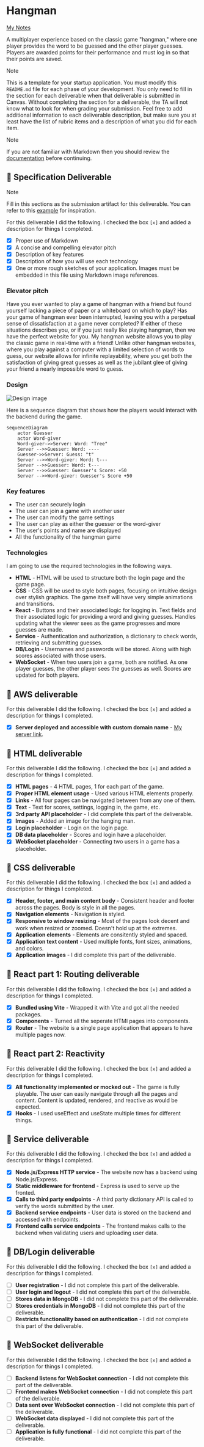 # Hangman

[My Notes](notes.md)

A multiplayer experience based on the classic game "hangman," where one player provides the word to be guessed and the other player guesses. Players are awarded points for their performance and must log in so that their points are saved.


> [!NOTE]
>  This is a template for your startup application. You must modify this `README.md` file for each phase of your development. You only need to fill in the section for each deliverable when that deliverable is submitted in Canvas. Without completing the section for a deliverable, the TA will not know what to look for when grading your submission. Feel free to add additional information to each deliverable description, but make sure you at least have the list of rubric items and a description of what you did for each item.

> [!NOTE]
>  If you are not familiar with Markdown then you should review the [documentation](https://docs.github.com/en/get-started/writing-on-github/getting-started-with-writing-and-formatting-on-github/basic-writing-and-formatting-syntax) before continuing.

## 🚀 Specification Deliverable

> [!NOTE]
>  Fill in this sections as the submission artifact for this deliverable. You can refer to this [example](https://github.com/webprogramming260/startup-example/blob/main/README.md) for inspiration.

For this deliverable I did the following. I checked the box `[x]` and added a description for things I completed.

- [x] Proper use of Markdown
- [x] A concise and compelling elevator pitch
- [x] Description of key features
- [x] Description of how you will use each technology
- [x] One or more rough sketches of your application. Images must be embedded in this file using Markdown image references.

### Elevator pitch

Have you ever wanted to play a game of hangman with a friend but found yourself lacking a piece of paper or a whiteboard on which to play? Has your game of hangman ever been interrupted, leaving you with a perpetual sense of dissatisfaction  at a game never completed? If either of these situations describes you, or if you just really like playing hangman, then we have the perfect website for you. My hangman website allows you to play the classic game in real-time with a friend! Unlike other hangman websites, where you play against a computer with a limited selection of words to guess, our website allows for infinite replayability, where you get both the satisfaction of giving great guesses as well as the jubilant glee of giving your friend a nearly impossible word to guess.  

### Design

![Design image](https://github.com/user-attachments/assets/9cdc17e7-f0de-43a4-8e66-97b9529f4893)


Here is a sequence diagram that shows how the players would interact with the backend during the game.

```mermaid
sequenceDiagram
    actor Guesser
    actor Word-giver
    Word-giver->>Server: Word: "Tree"
    Server -->>Guesser: Word: ----
    Guesser->>Server: Guess: "t"
    Server -->>Word-giver: Word: t---
    Server -->>Guesser: Word: t---
    Server -->>Guesser: Guesser's Score: +50
    Server -->>Word-giver: Guesser's Score +50
```

### Key features

- The user can securely login
- The user can join a game with another user 
- The user can modify the game settings
- The user can play as either the guesser or the word-giver
- The user's points and name are displayed
- All the functionality of the hangman game

### Technologies

I am going to use the required technologies in the following ways.

- **HTML** - HTML will be used to structure both the login page and the game page.
- **CSS** - CSS will be used to style both pages, focusing on intuitive design over stylish graphics. The game itself will have very simple animations and transitions.
- **React** - Buttons and their associated logic for logging in. Text fields and their associated logic for providing a word and giving guesses. Handles updating what the viewer sees as the game progresses and more guesses are made.
- **Service** - Authentication and authorization, a dictionary to check words, retrieving and submitting guesses.
- **DB/Login** - Usernames and passwords will be stored. Along with high scores associated with those users.
- **WebSocket** - When two users join a game, both are notified. As one player guesses, the other player sees the guesses as well. Scores are updated for both players.

## 🚀 AWS deliverable

For this deliverable I did the following. I checked the box `[x]` and added a description for things I completed.

- [x] **Server deployed and accessible with custom domain name** - [My server link](https://yourdomainnamehere.click).

## 🚀 HTML deliverable

For this deliverable I did the following. I checked the box `[x]` and added a description for things I completed.

- [x] **HTML pages** - 4 HTML pages, 1 for each part of the game.
- [x] **Proper HTML element usage** - Used various HTML elements properly.
- [x] **Links** - All four pages can be navigated between from any one of them.
- [x] **Text** - Text for scores, settings, logging in, the game, etc.
- [x] **3rd party API placeholder** - I did complete this part of the deliverable.
- [x] **Images** - Added an image for the hanging man.
- [x] **Login placeholder** - Login on the login page.
- [x] **DB data placeholder** - Scores and login have a placeholder.
- [x] **WebSocket placeholder** - Connecting two users in a game has a placeholder.

## 🚀 CSS deliverable

For this deliverable I did the following. I checked the box `[x]` and added a description for things I completed.

- [x] **Header, footer, and main content body** - Consistent header and footer across the pages. Body is style in all the pages.
- [x] **Navigation elements** - Navigation is styled.
- [x] **Responsive to window resizing** - Most of the pages look decent and work when resized or zoomed. Doesn't hold up at the extremes.
- [x] **Application elements** - Elements are consitently styled and spaced.
- [x] **Application text content** - Used multiple fonts, font sizes, animations, and colors.
- [x] **Application images** - I did complete this part of the deliverable.

## 🚀 React part 1: Routing deliverable

For this deliverable I did the following. I checked the box `[x]` and added a description for things I completed.

- [x] **Bundled using Vite** - Wrapped it with Vite and got all the needed packages.
- [x] **Components** - Turned all the seperate HTMl pages into components.
- [x] **Router** - The website is a single page application that appears to have multiple pages now.

## 🚀 React part 2: Reactivity

For this deliverable I did the following. I checked the box `[x]` and added a description for things I completed.

- [x] **All functionality implemented or mocked out** - The game is fully playable. The user can easily navigate through all the pages and content. Content is updated, rendered, and reactive as would be expected.
- [x] **Hooks** - I used useEffect and useState multiple times for different things.

## 🚀 Service deliverable

For this deliverable I did the following. I checked the box `[x]` and added a description for things I completed.

- [x] **Node.js/Express HTTP service** - The website now has a backend using Node.js/Express.
- [x] **Static middleware for frontend** - Express is used to serve up the fronted.
- [x] **Calls to third party endpoints** - A third party dictionary API is called to verify the words submitted by the user.
- [x] **Backend service endpoints** - User data is stored on the backend and accessed with endpoints.
- [x] **Frontend calls service endpoints** - The frontend makes calls to the backend when validating users and uploading user data.

## 🚀 DB/Login deliverable

For this deliverable I did the following. I checked the box `[x]` and added a description for things I completed.

- [ ] **User registration** - I did not complete this part of the deliverable.
- [ ] **User login and logout** - I did not complete this part of the deliverable.
- [ ] **Stores data in MongoDB** - I did not complete this part of the deliverable.
- [ ] **Stores credentials in MongoDB** - I did not complete this part of the deliverable.
- [ ] **Restricts functionality based on authentication** - I did not complete this part of the deliverable.

## 🚀 WebSocket deliverable

For this deliverable I did the following. I checked the box `[x]` and added a description for things I completed.

- [ ] **Backend listens for WebSocket connection** - I did not complete this part of the deliverable.
- [ ] **Frontend makes WebSocket connection** - I did not complete this part of the deliverable.
- [ ] **Data sent over WebSocket connection** - I did not complete this part of the deliverable.
- [ ] **WebSocket data displayed** - I did not complete this part of the deliverable.
- [ ] **Application is fully functional** - I did not complete this part of the deliverable.
